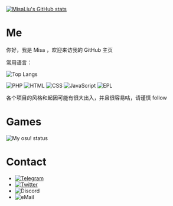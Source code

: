 [![MisaLiu's GitHub stats](https://github-readme-stats.vercel.app/api?username=MisaLiu&show_icons=true&theme=dark)](https://github.com/anuraghazra/github-readme-stats)

# Me
你好，我是 Misa ，欢迎来访我的 GitHub 主页

常用语言：

![Top Langs](https://github-readme-stats.vercel.app/api/top-langs/?username=MisaLiu&show_icons=true&theme=dark)

![PHP](https://img.shields.io/static/v1?label=%20&message=PHP&logo=php&color=brightgreen)
![HTML](https://img.shields.io/static/v1?label=Language&message=HTML&color=brightgreen)
![CSS](https://img.shields.io/static/v1?label=Language&message=CSS&color=brightgreen)
![JavaScript](https://img.shields.io/static/v1?label=%20&message=JavaScript&logo=javascript&color=brightgreen)
![EPL](https://img.shields.io/static/v1?label=Language&message=EPL&color=brightgreen)

各个项目的风格和起因可能有很大出入，并且很容易咕，请谨慎 follow

# Games
![My osu! status](https://osu-sig.vercel.app/card?user=HIMlaoS_Misa&mode=std&animation=true)

# Contact

* [![Telegram](https://img.shields.io/badge/Telegram-%40HIMlaoS__Misa-2da1da?logo=telegram)](https://t.me/HIMlaoS_Misa)
* [![Twitter](https://img.shields.io/badge/Twitter-%40HIMlaoS__Misa-blue?logo=twitter)](https://twitter.com/himlaos_misa)
* ![Discord](https://img.shields.io/badge/Discord-HIMlaoS__Misa%230822-5865f2?logo=discord)
* ![eMail](https://img.shields.io/badge/Mail-misaliu%40misaliu.top-lightgrey?logo=gmail)
